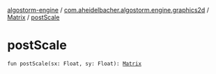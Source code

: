 [algostorm-engine](../../index.md) / [com.aheidelbacher.algostorm.engine.graphics2d](../index.md) / [Matrix](index.md) / [postScale](.)

# postScale

`fun postScale(sx: Float, sy: Float): `[`Matrix`](index.md)